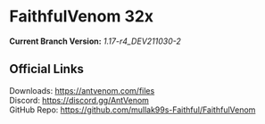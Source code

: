 # FaithfulVenom 32x

**Current Branch Version:** _1.17-r4_DEV211030-2_  

## Official Links

Downloads: https://antvenom.com/files  
Discord: https://discord.gg/AntVenom  
GitHub Repo: https://github.com/mullak99s-Faithful/FaithfulVenom  
